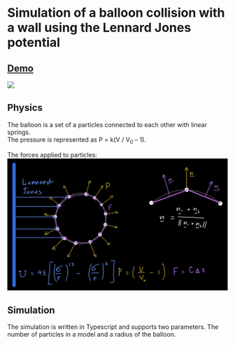 # Simulation of a balloon collision with a wall using the Lennard Jones potential
## [Demo](https://jhoysbou.github.io/BalloonModel/)

![](media/balloon_demo.gif)

## Physics

The balloon is a set of a particles connected to each other with linear springs.\
The pressure is represented as P = k(V / V<sub>0</sub> – 1).

The forces applied to particles:
![](media/forces.jpg)

## Simulation

The simulation is written in Typescript and supports two parameters.
The number of particles in a model and a radius of the balloon.

